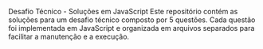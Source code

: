 Desafio Técnico - Soluções em JavaScript
Este repositório contém as soluções para um desafio técnico composto por 5 questões. Cada questão foi implementada em JavaScript e organizada em arquivos separados para facilitar a manutenção e a execução.

